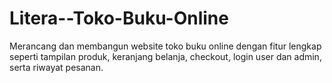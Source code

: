 # Litera--Toko-Buku-Online
Merancang dan membangun website toko buku online dengan fitur lengkap seperti tampilan produk, keranjang belanja, checkout, login user dan admin, serta riwayat pesanan.
